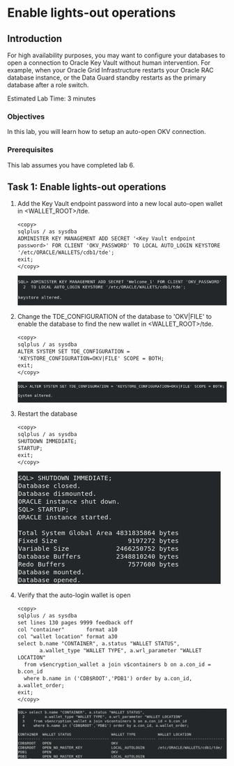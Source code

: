 # Enable lights-out operations

## Introduction
For high availability purposes, you may want to configure your databases to open a connection to Oracle Key Vault without human intervention. For example, when your Oracle Grid Infrastructure restarts your Oracle RAC database instance, or the Data Guard standby restarts as the primary database after a role switch.

Estimated Lab Time: 3 minutes

### Objectives
In this lab, you will learn how to setup an auto-open OKV connection.

### Prerequisites
This lab assumes you have completed lab 6.

## Task 1: Enable lights-out operations

1. Add the Key Vault endpoint password into a new local auto-open wallet in &lt;WALLET_ROOT&gt;/tde.

    ````
    <copy>
    sqlplus / as sysdba
    ADMINISTER KEY MANAGEMENT ADD SECRET '<Key Vault endpoint password>' FOR CLIENT 'OKV_PASSWORD' TO LOCAL AUTO_LOGIN KEYSTORE '/etc/ORACLE/WALLETS/cdb1/tde';
    exit;
    </copy>
    ````

   ![Key Vault](./images/image-2025-09-25_11-48-23.png "Add the Key Vault endpoint password into a new local auto-open wallet in <WALLET_ROOT>/tde.")

2. Change the TDE\_CONFIGURATION of the database to 'OKV|FILE' to enable the database to find the new wallet in &lt;WALLET_ROOT&gt;/tde.

    ```
    <copy>
    sqlplus / as sysdba
    ALTER SYSTEM SET TDE_CONFIGURATION = 'KEYSTORE_CONFIGURATION=OKV|FILE' SCOPE = BOTH;
    exit;
    </copy>
    ```

    ![Key Vault](./images/image-2025-7-24_12-53-4.png "Change the TDE_configuration of the database to OKV|FILE to enable the database to find the new wallet in <WALLET_ROOT>/tde.")

3. Restart the database

    ```
    <copy>
    sqlplus / as sysdba
    SHUTDOWN IMMEDIATE;
    STARTUP;
    exit;
    </copy>
    ```

    ![Key Vault](./images/Screenshot_2025-10-03_14.23.38.png "Restart the database")

4. Verify that the auto-login wallet is open

    ```
    <copy>
    sqlplus / as sysdba
    set lines 130 pages 9999 feedback off
    col "container"       format a10
    col "wallet location" format a30
    select b.name "CONTAINER", a.status "WALLET STATUS",
           a.wallet_type "WALLET TYPE", a.wrl_parameter "WALLET LOCATION"
      from v$encryption_wallet a join v$containers b on a.con_id = b.con_id
      where b.name in ('CDB$ROOT','PDB1') order by a.con_id, a.wallet_order;
    exit;
    </copy>
    ```
    
    ![Key Vault](./images/Screenshot_2025-10-07_23.08.12.png "Verify that the auto-login wallet is open")